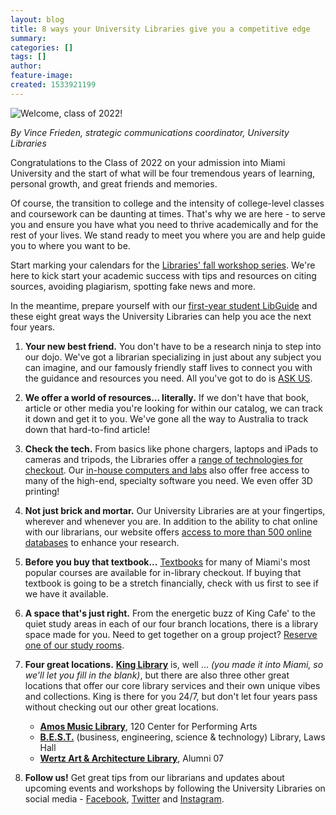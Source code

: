 ```yaml
---
layout: blog
title: 8 ways your University Libraries give you a competitive edge
summary:
categories: []
tags: []
author:
feature-image:
created: 1533921199
---
```

![Welcome, class of 2022!](/images/post-images/ClassOf2022_Welcome.jpg)

_By Vince Frieden, strategic communications coordinator, University Libraries_

Congratulations to the Class of 2022 on your admission into Miami University and the start of what will be four tremendous years of learning, personal growth, and great friends and memories.

Of course, the transition to college and the intensity of college-level classes and coursework can be daunting at times. That's why we are here - to serve you and ensure you have what you need to thrive academically and for the rest of your lives. We stand ready to meet you where you are and help guide you to where you want to be.

Start marking your calendars for the [Libraries' fall workshop series](https://lib.miamioh.edu/blog/kick-start-your-academic-success-with-the-libraries%E2%80%99-fall-workshop-series). We're here to kick start your academic success with tips and resources on citing sources, avoiding plagiarism, spotting fake news and more.

In the meantime, prepare yourself with our [first-year student LibGuide](https://libguides.lib.miamioh.edu/FYE) and these eight great ways the University Libraries can help you ace the next four years.

1.  **Your new best friend.** You don't have to be a research ninja to step into our dojo. We've got a librarian specializing in just about any subject you can imagine, and our famously friendly staff lives to connect you with the guidance and resources you need. All you've got to do is [ASK US](/askus).  

2.  **We offer a world of resources... literally.** If we don't have that book, article or other media you're looking for within our catalog, we can track it down and get it to you. We've gone all the way to Australia to track down that hard-to-find article!  

3.  **Check the tech.** From basics like phone chargers, laptops and iPads to cameras and tripods, the Libraries offer a [range of technologies for checkout](https://www.lib.miamioh.edu/items-for-checkout). Our [in-house computers and labs](https://www.lib.miamioh.edu/computing) also offer free access to many of the high-end, specialty software you need. We even offer 3D printing!  

4.  **Not just brick and mortar.** Our University Libraries are at your fingertips, wherever and whenever you are. In addition to the ability to chat online with our librarians, our website offers [access to more than 500 online databases](https://www.lib.miamioh.edu/databases) to enhance your research.  

5.  **Before you buy that textbook...** [Textbooks](https://www.lib.miamioh.edu/textbooks) for many of Miami's most popular courses are available for in-library checkout. If buying that textbook is going to be a stretch financially, check with us first to see if we have it available.  

6.  **A space that's just right.** From the energetic buzz of King Cafe' to the quiet study areas in each of our four branch locations, there is a library space made for you. Need to get together on a group project? [Reserve one of our study rooms](https://www.lib.miamioh.edu/schedule-select).  

7.  **Four great locations.** [**King Library**](https://www.lib.miamioh.edu/system/king-library) is, well ... _(you made it into Miami, so we'll let you fill in the blank)_, but there are also three other great locations that offer our core library services and their own unique vibes and collections. King is there for you 24/7, but don't let four years pass without checking out our other great locations.
    *   [**Amos Music Library**](https://www.lib.miamioh.edu/system/music-library), 120 Center for Performing Arts
    *   [**B.E.S.T.**](https://www.lib.miamioh.edu/system/best-library) (business, engineering, science & technology) Library, Laws Hall
    *   [**Wertz Art & Architecture Library**](https://www.lib.miamioh.edu/system/art-arch-library), Alumni 07  

8.  **Follow us!** Get great tips from our librarians and updates about upcoming events and workshops by following the University Libraries on social media - [Facebook](https://www.facebook.com/mulibraries), [Twitter](https://twitter.com/miamiulibraries) and [Instagram](https://www.instagram.com/miamiulibraries/).
